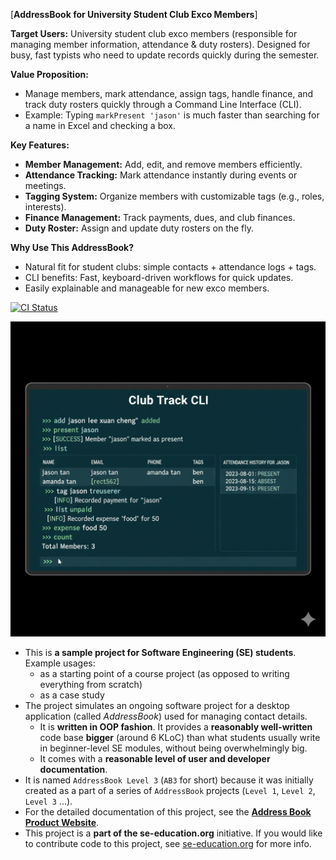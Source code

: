 [**AddressBook for University Student Club Exco Members**]

**Target Users:** University student club exco members (responsible for managing member information, attendance & duty rosters). Designed for busy, fast typists who need to update records quickly during the semester.

**Value Proposition:**
- Manage members, mark attendance, assign tags, handle finance, and track duty rosters quickly through a Command Line Interface (CLI).
- Example: Typing `markPresent 'jason'` is much faster than searching for a name in Excel and checking a box.

**Key Features:**
- **Member Management:** Add, edit, and remove members efficiently.
- **Attendance Tracking:** Mark attendance instantly during events or meetings.
- **Tagging System:** Organize members with customizable tags (e.g., roles, interests).
- **Finance Management:** Track payments, dues, and club finances.
- **Duty Roster:** Assign and update duty rosters on the fly.

**Why Use This AddressBook?**
- Natural fit for student clubs: simple contacts + attendance logs + tags.
- CLI benefits: Fast, keyboard-driven workflows for quick updates.
- Easily explainable and manageable for new exco members.

[![CI Status](https://github.com/se-edu/addressbook-level3/workflows/Java%20CI/badge.svg)](https://github.com/se-edu/addressbook-level3/actions)

![Ui](docs/images/UI-ClubTrack.png)

* This is **a sample project for Software Engineering (SE) students**.<br>
  Example usages:
  * as a starting point of a course project (as opposed to writing everything from scratch)
  * as a case study
* The project simulates an ongoing software project for a desktop application (called _AddressBook_) used for managing contact details.
  * It is **written in OOP fashion**. It provides a **reasonably well-written** code base **bigger** (around 6 KLoC) than what students usually write in beginner-level SE modules, without being overwhelmingly big.
  * It comes with a **reasonable level of user and developer documentation**.
* It is named `AddressBook Level 3` (`AB3` for short) because it was initially created as a part of a series of `AddressBook` projects (`Level 1`, `Level 2`, `Level 3` ...).
* For the detailed documentation of this project, see the **[Address Book Product Website](https://se-education.org/addressbook-level3)**.
* This project is a **part of the se-education.org** initiative. If you would like to contribute code to this project, see [se-education.org](https://se-education.org/#contributing-to-se-edu) for more info.
